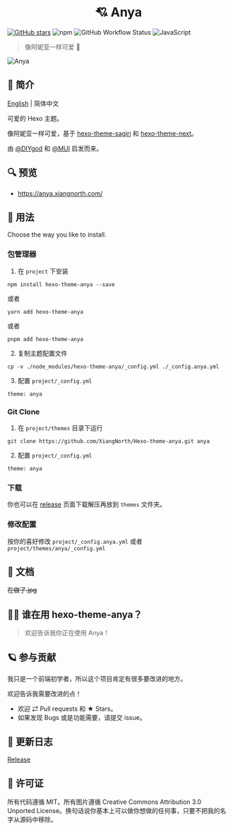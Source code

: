 <h1 align="center">💘 Anya</h1>

[![GitHub stars](https://img.shields.io/github/stars/XiangNorth/Hexo-theme-anya?logo=Github&style=for-the-badge)](https://github.com/XiangNorth/Hexo-theme-anya/stargazers)
![npm](https://img.shields.io/npm/v/hexo-theme-anya?logo=npm&style=for-the-badge)
![GitHub Workflow Status](https://img.shields.io/github/workflow/status/xiangnorth/hexo-theme-anya/Release?logo=github&style=for-the-badge)
![JavaScript](https://img.shields.io/badge/JavaScript-F7DF1E?style=for-the-badge&logo=javascript&logoColor=black)

> 像阿妮亚一样可爱 🍓

![Anya](https://cdn.jsdelivr.net/gh/XiangNorth/Living-room-for-Pic@main/2022/07/Fuuie2.png)

## 💫 简介

[English](./README.md) | 简体中文

可爱的 Hexo 主题。

像阿妮亚一样可爱，基于 [hexo-theme-sagiri](https://github.com/diygod/hexo-theme-sagiri) 和 [hexo-theme-next](https://github.com/iissnan/hexo-theme-next)。

由 [@DIYgod](https://diygod.me) 和 [@MUI](https://mui.com) 启发而来。

## 🔍 预览

- https://anya.xiangnorth.com/

## 🚀 用法

Choose the way you like to install.

### 包管理器

1. 在 `project` 下安装
   
```
npm install hexo-theme-anya --save
```
或者
```
yarn add hexo-theme-anya
```
或者
```
pnpm add hexo-theme-anya
```

2. 复制主题配置文件

```
cp -v ./node_modules/hexo-theme-anya/_config.yml ./_config.anya.yml
```

3. 配置 `project/_config.yml`

```
theme: anya
```

### Git Clone

1. 在 `project/themes` 目录下运行
   
```
git clone https://github.com/XiangNorth/Hexo-theme-anya.git anya
```

2. 配置 `project/_config.yml`
   
```
theme: anya
```

### 下载

你也可以在 [release](https://github.com/XiangNorth/Hexo-theme-anya/releases) 页面下载解压再放到 `themes` 文件夹。

### 修改配置

按你的喜好修改 `project/_config.anya.yml` 或者 `project/themes/anya/_config.yml`

## 📖 文档

~~在做了.jpg~~

## 👬🏻 谁在用 hexo-theme-anya？

> 欢迎告诉我你正在使用 Anya！

## 🪐 参与贡献

我只是一个前端初学者，所以这个项目肯定有很多要改进的地方。

欢迎告诉我需要改进的点！

- 欢迎 ⇄ Pull requests 和 ★ Stars。
- 如果发现 Bugs 或是功能需要，请提交 issue。

## 🔖 更新日志

[Release](https://github.com/XiangNorth/Hexo-theme-anya/releases)

## 🍟 许可证

所有代码遵循 MIT。所有图片遵循 Creative Commons Attribution 3.0 Unported License。换句话说你基本上可以做你想做的任何事，只要不把我的名字从源码中移除。
